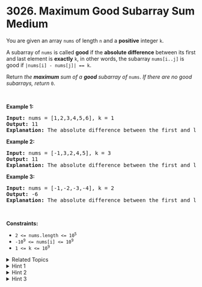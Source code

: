 
# 3026. Maximum Good Subarray Sum<br> Medium

<p>You are given an array <code>nums</code> of length <code>n</code> and a <strong>positive</strong> integer <code>k</code>.</p>

<p>A <span data-keyword="subarray-nonempty">subarray</span> of <code>nums</code> is called <strong>good</strong> if the <strong>absolute difference</strong> between its first and last element is <strong>exactly</strong> <code>k</code>, in other words, the subarray <code>nums[i..j]</code> is good if <code>|nums[i] - nums[j]| == k</code>.</p>

<p>Return <em>the <strong>maximum</strong> sum of a <strong>good</strong> subarray of </em><code>nums</code>. <em>If there are no good subarrays</em><em>, return </em><code>0</code>.</p>

<p>&nbsp;</p>
<p><strong class="example">Example 1:</strong></p>

<pre>
<strong>Input:</strong> nums = [1,2,3,4,5,6], k = 1
<strong>Output:</strong> 11
<strong>Explanation:</strong> The absolute difference between the first and last element<!-- notionvc: 2a6d66c9-0149-4294-b267-8be9fe252de9 --> must be 1 for a good subarray. All the good subarrays are: [1,2], [2,3], [3,4], [4,5], and [5,6]. The maximum subarray sum is 11 for the subarray [5,6].
</pre>

<p><strong class="example">Example 2:</strong></p>

<pre>
<strong>Input:</strong> nums = [-1,3,2,4,5], k = 3
<strong>Output:</strong> 11
<strong>Explanation:</strong> The absolute difference between the first and last element<!-- notionvc: 2a6d66c9-0149-4294-b267-8be9fe252de9 --> must be 3 for a good subarray. All the good subarrays are: [-1,3,2], and [2,4,5]. The maximum subarray sum is 11 for the subarray [2,4,5].
</pre>

<p><strong class="example">Example 3:</strong></p>

<pre>
<strong>Input:</strong> nums = [-1,-2,-3,-4], k = 2
<strong>Output:</strong> -6
<strong>Explanation:</strong> The absolute difference between the first and last element<!-- notionvc: 2a6d66c9-0149-4294-b267-8be9fe252de9 --> must be 2 for a good subarray. All the good subarrays are: [-1,-2,-3], and [-2,-3,-4]. The maximum subarray sum is -6 for the subarray [-1,-2,-3].
</pre>

<p>&nbsp;</p>
<p><strong>Constraints:</strong></p>

<ul>
	<li><code>2 &lt;= nums.length &lt;= 10<sup>5</sup></code></li>
	<li><code>-10<sup>9</sup> &lt;= nums[i] &lt;= 10<sup>9</sup></code></li>
	<li><code>1 &lt;= k &lt;= 10<sup>9</sup></code></li>
</ul>


<details>

<summary> Related Topics </summary>

-	`Array`
-	`Hash Table`
-	`Prefix Sum`

</details>


<details>
<summary> Hint 1 </summary>
Save all the prefix sums into a HashMap.
</details>

<details>
<summary> Hint 2 </summary>
For the index <code>i</code> store the element at index <code>i + 1</code> as the key and the prefix sum till <code>i</code> as the value.
</details>

<details>
<summary> Hint 3 </summary>
For each prefix sum ending at <code>nums[i]</code>, try finding <code>nums[i] - k</code> and <code>nums[i] + k</code> in the HashMap and update the answer.
</details>